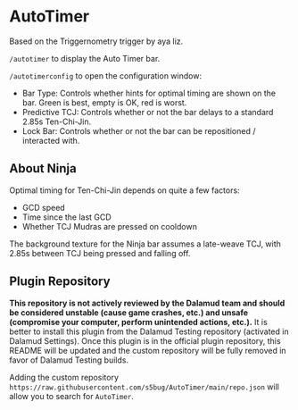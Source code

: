 # AutoTimer

Based on the Triggernometry trigger by aya liz.

`/autotimer` to display the Auto Timer bar.

`/autotimerconfig` to open the configuration window:
- Bar Type: Controls whether hints for optimal timing are shown on the bar. Green is best, empty is OK, red is worst.
- Predictive TCJ: Controls whether or not the bar delays to a standard 2.85s Ten-Chi-Jin.
- Lock Bar: Controls whether or not the bar can be repositioned / interacted with.

## About Ninja

Optimal timing for Ten-Chi-Jin depends on quite a few factors:
- GCD speed
- Time since the last GCD
- Whether TCJ Mudras are pressed on cooldown

The background texture for the Ninja bar assumes a late-weave TCJ, with 2.85s between TCJ being pressed and falling off.

## Plugin Repository

**This repository is not actively reviewed by the Dalamud team and should be considered unstable (cause game crashes,
etc.) and  unsafe (compromise your computer, perform unintended actions, etc.).** It is better to install this plugin
from the Dalamud Testing repository (activated in Dalamud Settings). Once this plugin is in the official plugin
repository, this  README will be updated and the custom repository will be fully removed in favor of Dalamud Testing
builds.

Adding the custom repository `https://raw.githubusercontent.com/s5bug/AutoTimer/main/repo.json` will allow you to search
for `AutoTimer`.
